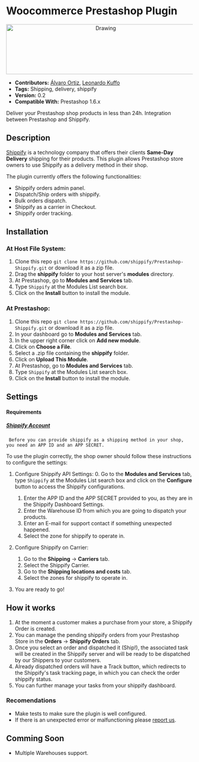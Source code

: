 # Woocommerce Prestashop Plugin

<img src="http://startupbrasil.org.br/wp-content/uploads/2014/12/shippify_logo_big.png" alt="Drawing" style="height: 135px; width: 522px; text-align:center;"/>

- **Contributors:**  [Álvaro Ortiz](https://github.com/AJShippify), [Leonardo Kuffo](https://github.com/lkuffo/)
- **Tags:** Shipping, delivery, shippify
- **Version:** 0.2
- **Compatible With:** Prestashop 1.6.x

Deliver your Prestashop shop products in less than 24h. Integration between Prestashop and Shippify. 

## Description ##

[Shippify](http://www.shippify.co/) is a technology company that offers their clients **Same-Day Delivery** shipping for their products. This plugin allows Prestashop store owners to use Shippify as a delivery method in their shop. 

The plugin currently offers the following functionalities:

- Shippify orders admin panel. 
- Dispatch/Ship orders with shippify.
- Bulk orders dispatch.
- Shippify as a carrier in Checkout.
- Shippify order tracking.

## Installation ##

### At Host File System: ###

1. Clone this repo `git clone https://github.com/shippify/Prestashop-Shippify.git` or download it as a zip file.
2. Drag the **shippify** folder to your host server's **modules** directory.
3. At Prestashop, go to **Modules and Services** tab.
4. Type `Shippify` at the Modules List search box.
5. Click on the **Install** button to install the module.

### At Prestashop: ###

1. Clone this repo `git clone https://github.com/shippify/Prestashop-Shippify.git` or download it as a zip file.
2. In your dashboard go to **Modules and Services** tab.
3. In the upper right corner click on **Add new module**.
4. Click on **Choose a File**.
5. Select a .zip file containing the **shippify** folder.
6. Click on **Upload This Module**.
7. At Prestashop, go to **Modules and Services** tab.
8. Type `Shippify` at the Modules List search box.
9. Click on the **Install** button to install the module.

## Settings ##

#### Requirements
##### [Shippify Account](http://shippify.co/companies#empresas-form)
     Before you can provide shippify as a shipping method in your shop, you need an APP ID and an APP SECRET. 

To use the plugin correctly, the shop owner should follow these instructions to configure the settings:

1. Configure Shippify API Settings: 
    0. Go to the **Modules and Services** tab, type `Shippify` at the Modules List search box and click on the **Configure** button to access the Shippify configurations.
    1. Enter the APP ID and the APP SECRET provided to you, as they are in the Shippify Dashboard Settings.
    2. Enter the Warehouse ID from which you are going to dispatch your products. 
    3. Enter an E-mail for support contact if something unexpected happened.
    4. Select the zone for shippify to operate in.  

2. Configure Shippify on Carrier:
    1. Go to the **Shipping** -> **Carriers** tab.
    2. Select the Shippify Carrier.
    3. Go to the **Shipping locations and costs** tab.
    4.  Select the zones for shippify to operate in.

3. You are ready to go! 

## How it works ##

1. At the moment a customer makes a purchase from your store, a Shippify Order is created.
2. You can manage the pending shippify orders from your Prestashop Store in the **Orders** -> **Shippify Orders** tab.
3. Once you select an order and dispatched it (Ship!), the associated task will be created in the Shippify server and will be ready to be dispatched by our Shippers to your customers.
4. Already dispatched orders will have a Track button, which redirects to the Shippify's task tracking page, in which you can check the order shippify status.
5. You can further manage your tasks from your shippify dashboard.

### Recomendations ###

- Make tests to make sure the plugin is well configured.
- If there is an unexpected error or malfunctioning please [report us](https://shippify.slack.com/messages/integrations).

## Comming Soon ##

- Multiple Warehouses support. 

